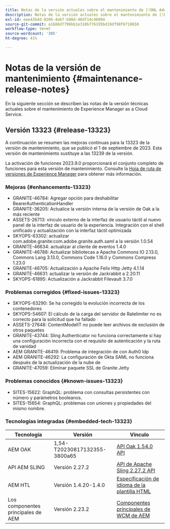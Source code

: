 ```yaml
---
title: Notas de la versión actuales sobre el mantenimiento de [!DNL Adobe Experience Manager] as a Cloud Service.
description: Notas de la versión actuales sobre el mantenimiento de [!DNL Adobe Experience Manager] as a Cloud Service.
exl-id: eee42b4d-9206-4ebf-b88d-d8df14c46094
source-git-commit: a1686d7796bb1e310b776195bd19df98f6f10650
workflow-type: tm+mt
source-wordcount: '305'
ht-degree: 41%

---
```


# Notas de la versión de mantenimiento {#maintenance-release-notes}

En la siguiente sección se describen las notas de la versión técnicas actuales sobre el mantenimiento de Experience Manager as a Cloud Service.

## Versión 13323 {#release-13323}

A continuación se resumen las mejoras continuas para la 13323 de la versión de mantenimiento, que se publicó el 1 de septiembre de 2023. Esta versión de mantenimiento sustituye a las 13239 de la versión.

La activación de funciones 2023.9.0 proporcionará el conjunto completo de funciones para esta versión de mantenimiento. Consulte la [Hoja de ruta de versiones de Experience Manager](https://experienceleague.adobe.com/docs/experience-manager-release-information/aem-release-updates/update-releases-roadmap.html?lang=es) para obtener más información.

### Mejoras {#enhancements-13323}

- GRANITE-46784: Agregar opción para deshabilitar BearerAuthenticationHandler
- GRANITE-36205: Actualice la versión interna de la versión de Oak a la más reciente
- ASSETS-26713: vínculo externo de la interfaz de usuario táctil al nuevo panel de la interfaz de usuario de la experiencia. Integración con el shell unificado y actualización con la interfaz táctil optimizada
- SKYOPS-63302: actualizar com.adobe.granite:com.adobe.granite.auth.saml a la versión 1.0.54
- GRANITE-46634: actualizar al cliente de eventos 1.4.0
- GRANITE-46788: Actualizar bibliotecas a Apache Commons IO 2.13.0, Commons Lang 3.13.0, Commons Code 1.16.0 y Commons Compress 1.23.0
- GRANITE-46705: Actualización a Apache Felix Http Jetty 4.1.14
- GRANITE-46631: actualizar la versión de Jackrabbit a 2.20.11
- SKYOPS-61895: Actualización a Jackrabbit Filevault 3.7.0

### Problemas corregidos {#fixed-issues-13323}

- SKYOPS-63290: Se ha corregido la evolución incorrecta de los contenedores
- SKYOPS-54607: El cálculo de la carga del servidor de Ratelimiter no es correcto para la solicitud que ha fallado
- ASSETS-27648: ContentModelIT no puede leer archivos de exclusión de otros paquetes
- GRANITE-43744: Sling Authenticator no funciona correctamente si hay una configuración incorrecta con el requisito de autenticación y la ruta de vanidad
- AEM GRANITE-46419: Problema de integración de con Auth0 Idp
- AEM GRANITE-46292: La configuración de Okta SAML no funciona después de la actualización de la nube de
- GRANITE-47059: Eliminar paquete SSL de Granite Jetty

### Problemas conocidos {#known-issues-13323}

- SITES-15622: GraphQL: problema con consultas persistentes con número y parámetros booleanos.
- SITES-15654: GraphQL: problemas con uniones y propiedades del mismo nombre.

### Tecnologías integradas {#embedded-tech-13323}

| Tecnología | Versión | Vínculo |
|---|---|---|
| AEM OAK | 1,54-T20230817132355-3800a65 | [API Oak 1.54.0 API](https://www.javadoc.io/doc/org.apache.jackrabbit/oak-api/1.54.0/index.html) |
| API AEM SLING | Versión 2.27.2 | [API de Apache Sling 2.27.2 API](https://www.javadoc.io/doc/org.apache.sling/org.apache.sling.api/latest/index.html) |
| AEM HTL | Versión 1.4.20-1.4.0 | [Especificación de idioma de la plantilla HTML](https://github.com/adobe/htl-spec) |
| Los componentes principales de AEM | Versión 2.23.2 | [Componentes principales de WCM de AEM](https://github.com/adobe/aem-core-wcm-components) |
